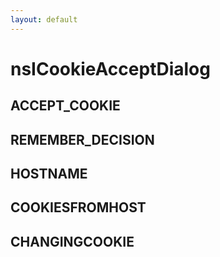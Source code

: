 ```yaml
---
layout: default
---
```


# nsICookieAcceptDialog #

## ACCEPT_COOKIE ##

## REMEMBER_DECISION ##

## HOSTNAME ##

## COOKIESFROMHOST ##

## CHANGINGCOOKIE ##
